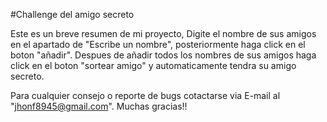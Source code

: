 #Challenge del amigo secreto 

Este es un breve resumen de mi proyecto, Digite el nombre de sus amigos en el apartado de "Escribe un nombre", posteriormente haga click en el boton "añadir". Despues de añadir todos los nombres de sus amigos haga click en el boton "sortear amigo" y automaticamente tendra su amigo secreto.


Para cualquier consejo o reporte de bugs cotactarse via E-mail al "jhonf8945@gmail.com". Muchas gracias!!